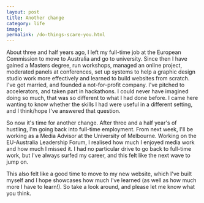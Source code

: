 ```yaml
---
layout: post
title: Another change
category: life
image:
permalink: /do-things-scare-you.html
---
```



About three and half years ago, I left my full-time job at the European Commission to move to Australia and go to university. Since then I have gained a Masters degree, run workshops, managed an online project, moderated panels at conferences, set up systems to help a graphic design studio work more effectively and learned to build websites from scratch. I've got married, and founded a not-for-profit company. I've pitched to accelerators, and taken part in hackathons. I could never have imagined doing so much, that was so different to what I had done before. I came here wanting to know whether the skills I had were useful in a different setting, and I think/hope I've answered that question.

So now it's time for another change. After three and a half year's of hustling, I'm going back into full-time employment. From next week, I'll be working as a Media Advisor at the University of Melbourne. Working on the EU-Australia Leadership Forum, I realised how much I enjoyed media work and how much I missed it. I had no particular drive to go back to full-time work, but I've always surfed my career, and this felt like the next wave to jump on.

This also felt like a good time to move to my new website, which I've built myself and I hope showcases how much I've learned (as well as how much more I have to learn!). So take a look around, and please let me know what you think.